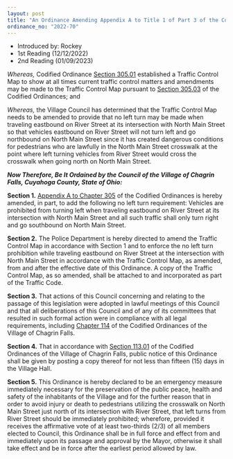 ```yaml
---
layout: post
title: "An Ordinance Amending Appendix A to Title 1 of Part 3 of the Codified Ordinances to Amend the Traffic Control Map Provided for in Codified Ordinance Section 305.01 and Declaring an Emergency"
ordinance_no: "2022-70"
---
```


- Introduced by: Rockey
- 1st Reading (12/12/2022)
- 2nd Reading (01/09/2023)

_Whereas,_ Codified Ordinance [Section 305.01][CFCO 305.01] established a
Traffic Control Map to show at all times current traffic control matters and
amendments may be made to the Traffic Control Map pursuant to [Section
305.03][CFCO 305.03] of the Codified Ordinances; and

_Whereas,_ the Village Council has determined that the Traffic Control Map needs
to be amended to provide that no left turn may be made when traveling eastbound
on River Street at its intersection with North Main Street so that vehicles
eastbound on River Street will not turn left and go northbound on North Main
Street since it has created dangerous conditions for pedestrians who are
lawfully in the North Main Street crosswalk at the point where left turning
vehicles from River Street would cross the crosswalk when going north on North
Main Street.

**_Now Therefore, Be It Ordained by the Council of the Village of Chagrin Falls,
Cuyahoga County, State of Ohio:_**

**Section 1.** [Appendix A to Chapter 305][CFCO 305 Appendix A] of the Codified
Ordinances is hereby amended, in part, to add the following no left turn
requirement: Vehicles are prohibited from turning left when traveling eastbound
on River Street at its intersection with North Main Street and all such traffic
shall only turn right and go southbound on North Main Street.

**Section 2.** The Police Department is hereby directed to amend the Traffic
Control Map in accordance with Section 1 and to enforce the no left turn
prohibition while traveling eastbound on River Street at the intersection with
North Main Street in accordance with the Traffic Control Map, as amended, from
and after the effective date of this Ordinance. A copy of the Traffic Control
Map, as so amended, shall be attached to and incorporated as part of the Traffic
Code.

**Section 3.** That actions of this Council concerning and relating to the
passage of this legislation were adopted in lawful meetings of this Council and
that all deliberations of this Council and of any of its committees that
resulted in such formal action were in compliance with all legal requirements,
including [Chapter 114][CFCO 114] of the Codified Ordinances of the Village of
Chagrin Falls.

**Section 4.** That in accordance with [Section 113.01][CFCO 113.01] of the
Codified Ordinances of the Village of Chagrin Falls, public notice of this
Ordinance shall be given by posting a copy thereof for not less than fifteen
(15) days in the Village Hall.

**Section 5.** This Ordinance is hereby declared to be an emergency measure
immediately necessary for the preservation of the public peace, health and
safety of the inhabitants of the Village and for the further reason that in
order to avoid injury or death to pedestrians utilizing the crosswalk on North
Main Street just north of its intersection with River Street, that left turns
from River Street should be immediately prohibited; wherefore, provided it
receives the affirmative vote of at least two-thirds (2/3) of all members
elected to Council, this Ordinance shall be in full force and effect from and
immediately upon its passage and approval by the Mayor, otherwise it shall take
effect and be in force after the earliest period allowed by law.

[CFCO 113.01]:</chapters/chapter-113-ordinances-and-resolutions/#11301-publication-and-posting>
[CFCO 114]:</chapters/chapter-114-open-meetings>
[CFCO 305 Appendix A]:</chapters/chapter-305-traffic-control-map-and-file/#appendix-a---traffic-map-amendments>
[CFCO 305.01]:</chapters/chapter-305-traffic-control-map-and-file/#30501-traffic-control-map>
[CFCO 305.03]:</chapters/chapter-305-traffic-control-map-and-file/#30503-amendments>
